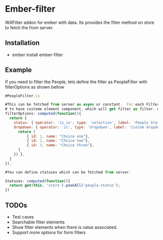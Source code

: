 # Ember-filter

WillFilter addon for ember with data. Its provides the filter method on store to fetch the from server.


## Installation

* ember install ember-filter

## Example

If you need to filter the People, lets define the filter as PeopleFilter with filterOptions as shown bellow

```js
#PeopleFilter.js

#This can be fetched from server as async or constant.  For each FilterOption you can define custom `componentTemplate`
# to have custome element component, which will get filter as filter, options as filterOptions an key as FilterOptionKey(status)
filterOptions: computed(function(){
  return {
    status: { operator: 'is_in', type: 'selectize', label: 'People Status' },
    dropdown: { operator: 'is', type: 'dropdown', label: 'Custom dropdown', choices: computed(function(){
      return [
          { id: 1, name: "Choice one"},
          { id: 2, name: "Choice two"},
          { id: 3, name: "Choice three"},
      ]
    }) },
  }
}),

#You can define statuses which can be fetched from server.

Statuses: computed(function(){
  return get(this, 'store').peekAll('people-status');
})
```


## TODOs

* Test cases
* Searchable filter elements
* Show filter elements when there is value associated.
* Support more options for form filters

